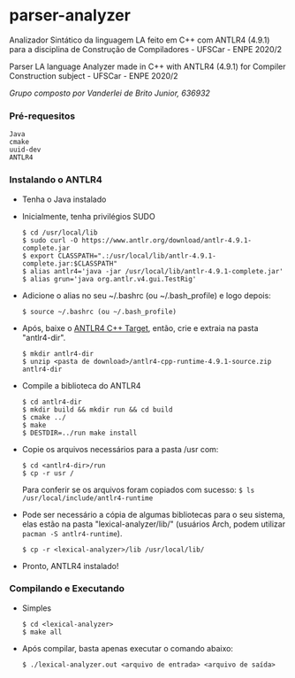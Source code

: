 # parser-analyzer
Analizador Sintático da linguagem LA feito em C++ com ANTLR4 (4.9.1) para a disciplina de Construção de Compiladores - UFSCar - ENPE 2020/2

Parser LA language Analyzer made in C++ with ANTLR4 (4.9.1) for Compiler Construction subject - UFSCar - ENPE 2020/2

*Grupo composto por Vanderlei de Brito Junior, 636932*

### Pré-requesitos
```
Java
cmake
uuid-dev
ANTLR4
```

### Instalando o ANTLR4
* Tenha o Java instalado
* Inicialmente, tenha privilégios SUDO
	```
	$ cd /usr/local/lib
	$ sudo curl -O https://www.antlr.org/download/antlr-4.9.1-complete.jar
	$ export CLASSPATH=".:/usr/local/lib/antlr-4.9.1-complete.jar:$CLASSPATH"
	$ alias antlr4='java -jar /usr/local/lib/antlr-4.9.1-complete.jar'
	$ alias grun='java org.antlr.v4.gui.TestRig'
	```

* Adicione o alias no seu ~/.bashrc (ou ~/.bash_profile) e logo depois:
	```
	$ source ~/.bashrc (ou ~/.bash_profile)
	```

* Após, baixe o [ANTLR4 C++ Target](https://www.antlr.org/download/antlr4-cpp-runtime-4.9.1-source.zip), então, crie e extraia na pasta "antlr4-dir".
	```
	$ mkdir antlr4-dir
	$ unzip <pasta de download>/antlr4-cpp-runtime-4.9.1-source.zip antlr4-dir
	```

* Compile a biblioteca do ANTLR4
	```
	$ cd antlr4-dir
	$ mkdir build && mkdir run && cd build
	$ cmake ../
	$ make
	$ DESTDIR=../run make install
	```

* Copie os arquivos necessários para a pasta /usr com:
	```
	$ cd <antlr4-dir>/run
	$ cp -r usr /
	```

	Para conferir se os arquivos foram copiados com sucesso:
		```
		$ ls /usr/local/include/antlr4-runtime
		```

* Pode ser necessário a cópia de algumas bibliotecas para o seu sistema, elas estão na pasta "lexical-analyzer/lib/" (usuários Arch, podem utilizar ```pacman -S antlr4-runtime```).
	```
	$ cp -r <lexical-analyzer>/lib /usr/local/lib/
	```

* Pronto, ANTLR4 instalado!

### Compilando e Executando
* Simples
	```
	$ cd <lexical-analyzer>
	$ make all
	```

* Após compilar, basta apenas executar o comando abaixo:
	```
	$ ./lexical-analyzer.out <arquivo de entrada> <arquivo de saída>
	```
